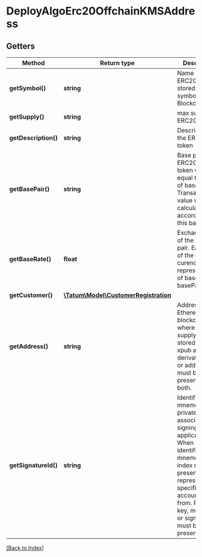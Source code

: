 # DeployAlgoErc20OffchainKMSAddress

## Getters

Method | Return type | Description | Notes
------------ | ------------- | ------------- | -------------
**getSymbol()** | **string** | Name of the ERC20 token - stored as a symbol on Blockchain |
**getSupply()** | **string** | max supply of ERC20 token. |
**getDescription()** | **string** | Description of the ERC20 token |
**getBasePair()** | **string** | Base pair for ERC20 token. 1 token will be equal to 1 unit of base pair. Transaction value will be calculated according to this base pair. |
**getBaseRate()** | **float** | Exchange rate of the base pair. Each unit of the created curency will represent value of baseRate*1 basePair. | [optional] [default to 1]
**getCustomer()** | [**\Tatum\Model\CustomerRegistration**](CustomerRegistration.md) |  | [optional]
**getAddress()** | **string** | Address on Ethereum blockchain, where all initial supply will be stored. Either xpub and derivationIndex, or address must be present, not both. |
**getSignatureId()** | **string** | Identifier of the mnemonic / private key associated in signing application. When hash identifies mnemonic, index must be present to represent specific account to pay from. Private key, mnemonic or signature Id must be present. |

[[Back to Index]](../index.md)
